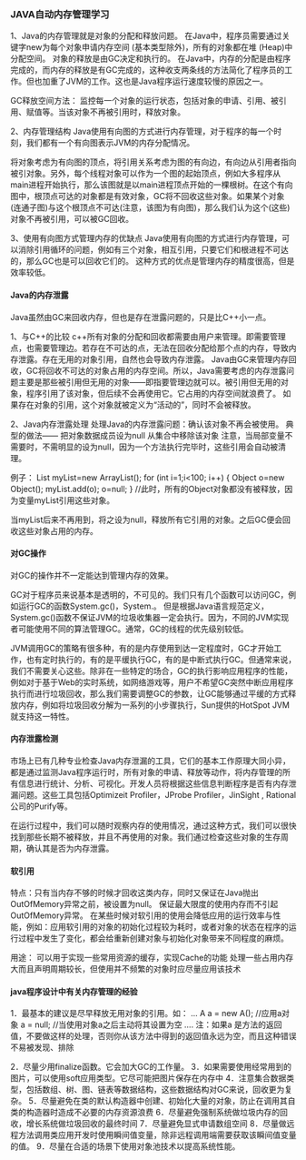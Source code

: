 ### JAVA自动内存管理学习
1、Java的内存管理就是对象的分配和释放问题。
在Java中，程序员需要通过关键字new为每个对象申请内存空间 (基本类型除外)，所有的对象都在堆 (Heap)中分配空间。
对象的释放是由GC决定和执行的。
在Java中，内存的分配是由程序完成的，而内存的释放是有GC完成的，这种收支两条线的方法简化了程序员的工作。但也加重了JVM的工作。这也是Java程序运行速度较慢的原因之一。

GC释放空间方法：
监控每一个对象的运行状态，包括对象的申请、引用、被引用、赋值等。当该对象不再被引用时，释放对象。

2、内存管理结构
Java使用有向图的方式进行内存管理，对于程序的每一个时刻，我们都有一个有向图表示JVM的内存分配情况。

将对象考虑为有向图的顶点，将引用关系考虑为图的有向边，有向边从引用者指向被引对象。另外，每个线程对象可以作为一个图的起始顶点，例如大多程序从main进程开始执行，那么该图就是以main进程顶点开始的一棵根树。在这个有向图中，根顶点可达的对象都是有效对象，GC将不回收这些对象。如果某个对象 (连通子图)与这个根顶点不可达(注意，该图为有向图)，那么我们认为这个(这些)对象不再被引用，可以被GC回收。

3、使用有向图方式管理内存的优缺点
Java使用有向图的方式进行内存管理，可以消除引用循环的问题，例如有三个对象，相互引用，只要它们和根进程不可达的，那么GC也是可以回收它们的。
这种方式的优点是管理内存的精度很高，但是效率较低。


#### Java的内存泄露
Java虽然由GC来回收内存，但也是存在泄露问题的，只是比C++小一点。

1、与C++的比较
c++所有对象的分配和回收都需要由用户来管理。即需要管理点，也需要管理边。若存在不可达的点，无法在回收分配给那个点的内存，导致内存泄露。存在无用的对象引用，自然也会导致内存泄露。
Java由GC来管理内存回收，GC将回收不可达的对象占用的内存空间。所以，Java需要考虑的内存泄露问题主要是那些被引用但无用的对象——即指要管理边就可以。被引用但无用的对象，程序引用了该对象，但后续不会再使用它。它占用的内存空间就浪费了。
如果存在对象的引用，这个对象就被定义为“活动的”，同时不会被释放。

2、Java内存泄露处理
处理Java的内存泄露问题：确认该对象不再会被使用。
典型的做法——
把对象数据成员设为null
从集合中移除该对象
注意，当局部变量不需要时，不需明显的设为null，因为一个方法执行完毕时，这些引用会自动被清理。

例子：
List myList=new ArrayList();
for (int i=1;i<100; i++)
{
Object o=new Object();
myList.add(o);
o=null;
}
//此时，所有的Object对象都没有被释放，因为变量myList引用这些对象。

当myList后来不再用到，将之设为null，释放所有它引用的对象。之后GC便会回收这些对象占用的内存。

#### 对GC操作
对GC的操作并不一定能达到管理内存的效果。

GC对于程序员来说基本是透明的，不可见的。我们只有几个函数可以访问GC，例如运行GC的函数System.gc()，System.。
但是根据Java语言规范定义， System.gc()函数不保证JVM的垃圾收集器一定会执行。因为，不同的JVM实现者可能使用不同的算法管理GC。通常，GC的线程的优先级别较低。

JVM调用GC的策略有很多种，有的是内存使用到达一定程度时，GC才开始工作，也有定时执行的，有的是平缓执行GC，有的是中断式执行GC。但通常来说，我们不需要关心这些。除非在一些特定的场合，GC的执行影响应用程序的性能，例如对于基于Web的实时系统，如网络游戏等，用户不希望GC突然中断应用程序执行而进行垃圾回收，那么我们需要调整GC的参数，让GC能够通过平缓的方式释放内存，例如将垃圾回收分解为一系列的小步骤执行，Sun提供的HotSpot JVM就支持这一特性。

#### 内存泄露检测
市场上已有几种专业检查Java内存泄漏的工具，它们的基本工作原理大同小异，都是通过监测Java程序运行时，所有对象的申请、释放等动作，将内存管理的所有信息进行统计、分析、可视化。开发人员将根据这些信息判断程序是否有内存泄漏问题。这些工具包括Optimizeit Profiler，JProbe Profiler，JinSight , Rational 公司的Purify等。

在运行过程中，我们可以随时观察内存的使用情况，通过这种方式，我们可以很快找到那些长期不被释放，并且不再使用的对象。我们通过检查这些对象的生存周期，确认其是否为内存泄露。

#### 软引用
特点：只有当内存不够的时候才回收这类内存，同时又保证在Java抛出OutOfMemory异常之前，被设置为null。
保证最大限度的使用内存而不引起OutOfMemory异常。
在某些时候对软引用的使用会降低应用的运行效率与性能，例如：应用软引用的对象的初始化过程较为耗时，或者对象的状态在程序的运行过程中发生了变化，都会给重新创建对象与初始化对象带来不同程度的麻烦。

用途：
可以用于实现一些常用资源的缓存，实现Cache的功能
处理一些占用内存大而且声明周期较长，但使用并不频繁的对象时应尽量应用该技术

#### java程序设计中有关内存管理的经验

1．最基本的建议是尽早释放无用对象的引用。如：
...
A a = new A();
//应用a对象
a = null; //当使用对象a之后主动将其设置为空
….
注：如果a 是方法的返回值，不要做这样的处理，否则你从该方法中得到的返回值永远为空，而且这种错误不易被发现、排除

2．尽量少用finalize函数。它会加大GC的工作量。
3．如果需要使用经常用到的图片，可以使用soft应用类型。它尽可能把图片保存在内存中
4．注意集合数据类型，包括数组、树、图、链表等数据结构，这些数据结构对GC来说，回收更为复杂。
5．尽量避免在类的默认构造器中创建、初始化大量的对象，防止在调用其自类的构造器时造成不必要的内存资源浪费
6．尽量避免强制系统做垃圾内存的回收，增长系统做垃圾回收的最终时间
7．尽量避免显式申请数组空间
8．尽量做远程方法调用类应用开发时使用瞬间值变量，除非远程调用端需要获取该瞬间值变量的值。
9．尽量在合适的场景下使用对象池技术以提高系统性能。
